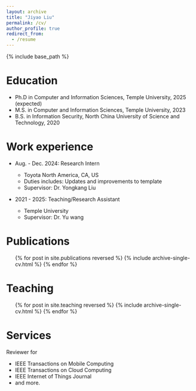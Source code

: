 ```yaml
---
layout: archive
title: "Jiyao Liu"
permalink: /cv/
author_profile: true
redirect_from:
  - /resume
---
```


{% include base_path %}

Education
======
* Ph.D in Computer and Information Sciences, Temple University, 2025 (expected)
* M.S. in Computer and Information Sciences, Temple University, 2023
* B.S. in Information Security, North China University of Science and Technology, 2020

Work experience
======
* Aug. - Dec. 2024: Research Intern
  * Toyota North America, CA, US
  * Duties includes: Updates and improvements to template
  * Supervisor: Dr. Yongkang Liu

* 2021 - 2025: Teaching/Research Assistant
  * Temple University
  * Supervisor: Dr. Yu wang


Publications
======
  <ul>{% for post in site.publications reversed %}
    {% include archive-single-cv.html %}
  {% endfor %}</ul>
  
<!-- Talks
======
  <ul>{% for post in site.talks reversed %}
    {% include archive-single-talk-cv.html  %}
  {% endfor %}</ul> -->
  
Teaching
======
  <ul>{% for post in site.teaching reversed %}
    {% include archive-single-cv.html %}
  {% endfor %}</ul>
  
Services
======
Reviewer for 
  * IEEE Transactions on Mobile Computing
  * IEEE Transactions on Cloud Computing
  * IEEE Internet of Things Journal
  * and more.
